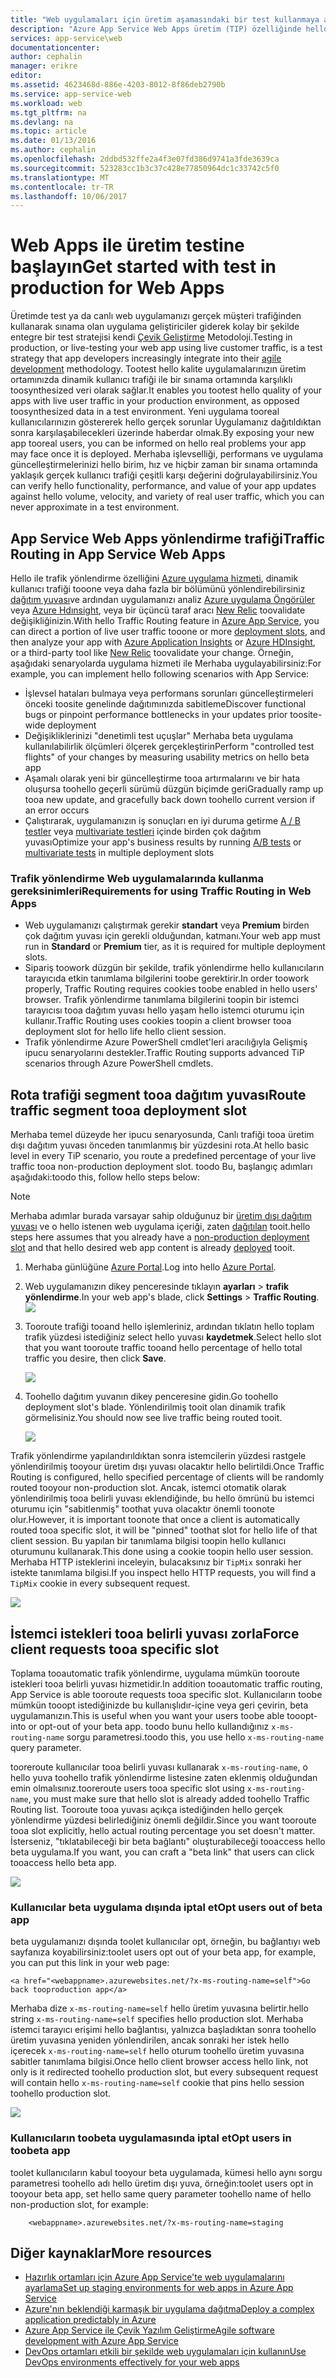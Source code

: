 ```yaml
---
title: "Web uygulamaları için üretim aşamasındaki bir test kullanmaya aaaGet"
description: "Azure App Service Web Apps üretim (TIP) özelliğinde hello Test hakkında bilgi edinin."
services: app-service\web
documentationcenter: 
author: cephalin
manager: erikre
editor: 
ms.assetid: 4623468d-886e-4203-8012-8f86deb2790b
ms.service: app-service-web
ms.workload: web
ms.tgt_pltfrm: na
ms.devlang: na
ms.topic: article
ms.date: 01/13/2016
ms.author: cephalin
ms.openlocfilehash: 2ddbd532ffe2a4f3e07fd386d9741a3fde3639ca
ms.sourcegitcommit: 523283cc1b3c37c428e77850964dc1c33742c5f0
ms.translationtype: MT
ms.contentlocale: tr-TR
ms.lasthandoff: 10/06/2017
---
```

# <a name="get-started-with-test-in-production-for-web-apps"></a><span data-ttu-id="ceadd-103">Web Apps ile üretim testine başlayın</span><span class="sxs-lookup"><span data-stu-id="ceadd-103">Get started with test in production for Web Apps</span></span>
<span data-ttu-id="ceadd-104">Üretimde test ya da canlı web uygulamanızı gerçek müşteri trafiğinden kullanarak sınama olan uygulama geliştiriciler giderek kolay bir şekilde entegre bir test stratejisi kendi [Çevik Geliştirme](https://en.wikipedia.org/wiki/Agile_software_development) Metodoloji.</span><span class="sxs-lookup"><span data-stu-id="ceadd-104">Testing in production, or live-testing your web app using live customer traffic, is a test strategy that app developers increasingly integrate into their [agile development](https://en.wikipedia.org/wiki/Agile_software_development) methodology.</span></span> <span data-ttu-id="ceadd-105">Tootest hello kalite uygulamalarınızın üretim ortamınızda dinamik kullanıcı trafiği ile bir sınama ortamında karşılıklı toosynthesized veri olarak sağlar.</span><span class="sxs-lookup"><span data-stu-id="ceadd-105">It enables you tootest hello quality of your apps with live user traffic in your production environment, as opposed toosynthesized data in a test environment.</span></span> <span data-ttu-id="ceadd-106">Yeni uygulama tooreal kullanıcılarınızın göstererek hello gerçek sorunlar Uygulamanız dağıtıldıktan sonra karşılaşabilecekleri üzerinde haberdar olmak.</span><span class="sxs-lookup"><span data-stu-id="ceadd-106">By exposing your new app tooreal users, you can be informed on hello real problems your app may face once it is deployed.</span></span> <span data-ttu-id="ceadd-107">Merhaba işlevselliği, performans ve uygulama güncelleştirmelerinizi hello birim, hız ve hiçbir zaman bir sınama ortamında yaklaşık gerçek kullanıcı trafiği çeşitli karşı değerini doğrulayabilirsiniz.</span><span class="sxs-lookup"><span data-stu-id="ceadd-107">You can verify hello functionality, performance, and value of your app updates against hello volume, velocity, and variety of real user traffic, which you can never approximate in a test environment.</span></span>

## <a name="traffic-routing-in-app-service-web-apps"></a><span data-ttu-id="ceadd-108">App Service Web Apps yönlendirme trafiği</span><span class="sxs-lookup"><span data-stu-id="ceadd-108">Traffic Routing in App Service Web Apps</span></span>
<span data-ttu-id="ceadd-109">Hello ile trafik yönlendirme özelliğini [Azure uygulama hizmeti](http://go.microsoft.com/fwlink/?LinkId=529714), dinamik kullanıcı trafiği tooone veya daha fazla bir bölümünü yönlendirebilirsiniz [dağıtım yuvası](web-sites-staged-publishing.md)ve ardından uygulamanızı analiz [Azure uygulama Öngörüler](/services/application-insights/) veya [Azure Hdınsight](/services/hdinsight/), veya bir üçüncü taraf aracı [New Relic](/marketplace/partners/newrelic/newrelic/) toovalidate değişikliğinizin.</span><span class="sxs-lookup"><span data-stu-id="ceadd-109">With hello Traffic Routing feature in [Azure App Service](http://go.microsoft.com/fwlink/?LinkId=529714), you can direct a portion of live user traffic tooone or more [deployment slots](web-sites-staged-publishing.md), and then analyze your app with [Azure Application Insights](/services/application-insights/) or [Azure HDInsight](/services/hdinsight/), or a third-party tool like [New Relic](/marketplace/partners/newrelic/newrelic/) toovalidate your change.</span></span> <span data-ttu-id="ceadd-110">Örneğin, aşağıdaki senaryolarda uygulama hizmeti ile Merhaba uygulayabilirsiniz:</span><span class="sxs-lookup"><span data-stu-id="ceadd-110">For example, you can implement hello following scenarios with App Service:</span></span>

* <span data-ttu-id="ceadd-111">İşlevsel hataları bulmaya veya performans sorunları güncelleştirmeleri önceki toosite genelinde dağıtımınızda sabitleme</span><span class="sxs-lookup"><span data-stu-id="ceadd-111">Discover functional bugs or pinpoint performance bottlenecks in your updates prior toosite-wide deployment</span></span>
* <span data-ttu-id="ceadd-112">Değişikliklerinizi "denetimli test uçuşlar" Merhaba beta uygulama kullanılabilirlik ölçümleri ölçerek gerçekleştirin</span><span class="sxs-lookup"><span data-stu-id="ceadd-112">Perform "controlled test flights" of your changes by measuring usability metrics on hello beta app</span></span>
* <span data-ttu-id="ceadd-113">Aşamalı olarak yeni bir güncelleştirme tooa artırmalarını ve bir hata oluşursa toohello geçerli sürümü düzgün biçimde geri</span><span class="sxs-lookup"><span data-stu-id="ceadd-113">Gradually ramp up tooa new update, and gracefully back down toohello current version if an error occurs</span></span> 
* <span data-ttu-id="ceadd-114">Çalıştırarak, uygulamanızın iş sonuçları en iyi duruma getirme [A / B testler](https://en.wikipedia.org/wiki/A/B_testing) veya [multivariate testleri](https://en.wikipedia.org/wiki/Multivariate_testing_in_marketing) içinde birden çok dağıtım yuvası</span><span class="sxs-lookup"><span data-stu-id="ceadd-114">Optimize your app's business results by running [A/B tests](https://en.wikipedia.org/wiki/A/B_testing) or [multivariate tests](https://en.wikipedia.org/wiki/Multivariate_testing_in_marketing) in multiple deployment slots</span></span>

### <a name="requirements-for-using-traffic-routing-in-web-apps"></a><span data-ttu-id="ceadd-115">Trafik yönlendirme Web uygulamalarında kullanma gereksinimleri</span><span class="sxs-lookup"><span data-stu-id="ceadd-115">Requirements for using Traffic Routing in Web Apps</span></span>
* <span data-ttu-id="ceadd-116">Web uygulamanızı çalıştırmak gerekir **standart** veya **Premium** birden çok dağıtım yuvası için gerekli olduğundan, katmanı.</span><span class="sxs-lookup"><span data-stu-id="ceadd-116">Your web app must run in **Standard** or **Premium** tier, as it is required for multiple deployment slots.</span></span>
* <span data-ttu-id="ceadd-117">Sipariş toowork düzgün bir şekilde, trafik yönlendirme hello kullanıcıların tarayıcıda etkin tanımlama bilgilerini toobe gerektirir.</span><span class="sxs-lookup"><span data-stu-id="ceadd-117">In order toowork properly, Traffic Routing requires cookies toobe enabled in hello users' browser.</span></span> <span data-ttu-id="ceadd-118">Trafik yönlendirme tanımlama bilgilerini toopin bir istemci tarayıcısı tooa dağıtım yuvası hello yaşam hello istemci oturumu için kullanır.</span><span class="sxs-lookup"><span data-stu-id="ceadd-118">Traffic Routing uses cookies toopin a client browser tooa deployment slot for hello life hello client session.</span></span>
* <span data-ttu-id="ceadd-119">Trafik yönlendirme Azure PowerShell cmdlet'leri aracılığıyla Gelişmiş ipucu senaryolarını destekler.</span><span class="sxs-lookup"><span data-stu-id="ceadd-119">Traffic Routing supports advanced TiP scenarios through Azure PowerShell cmdlets.</span></span>

## <a name="route-traffic-segment-tooa-deployment-slot"></a><span data-ttu-id="ceadd-120">Rota trafiği segment tooa dağıtım yuvası</span><span class="sxs-lookup"><span data-stu-id="ceadd-120">Route traffic segment tooa deployment slot</span></span>
<span data-ttu-id="ceadd-121">Merhaba temel düzeyde her ipucu senaryosunda, Canlı trafiği tooa üretim dışı dağıtım yuvası önceden tanımlanmış bir yüzdesini rota.</span><span class="sxs-lookup"><span data-stu-id="ceadd-121">At hello basic level in every TiP scenario, you route a predefined percentage of your live traffic tooa non-production deployment slot.</span></span> <span data-ttu-id="ceadd-122">toodo Bu, başlangıç adımları aşağıdaki:</span><span class="sxs-lookup"><span data-stu-id="ceadd-122">toodo this, follow hello steps below:</span></span>

> [!NOTE]
> <span data-ttu-id="ceadd-123">Merhaba adımlar burada varsayar sahip olduğunuz bir [üretim dışı dağıtım yuvası](web-sites-staged-publishing.md) ve o hello istenen web uygulama içeriği, zaten [dağıtılan](web-sites-deploy.md) tooit.</span><span class="sxs-lookup"><span data-stu-id="ceadd-123">hello steps here assumes that you already have a [non-production deployment slot](web-sites-staged-publishing.md) and that hello desired web app content is already [deployed](web-sites-deploy.md) tooit.</span></span>
> 
> 

1. <span data-ttu-id="ceadd-124">Merhaba günlüğüne [Azure Portal](https://portal.azure.com/).</span><span class="sxs-lookup"><span data-stu-id="ceadd-124">Log into hello [Azure Portal](https://portal.azure.com/).</span></span>
2. <span data-ttu-id="ceadd-125">Web uygulamanızın dikey penceresinde tıklayın **ayarları** > **trafik yönlendirme**.</span><span class="sxs-lookup"><span data-stu-id="ceadd-125">In your web app's blade, click **Settings** > **Traffic Routing**.</span></span>
   ![](./media/app-service-web-test-in-production/01-traffic-routing.png)
3. <span data-ttu-id="ceadd-126">Tooroute trafiği tooand hello işlemleriniz, ardından tıklatın hello toplam trafik yüzdesi istediğiniz select hello yuvası **kaydetmek**.</span><span class="sxs-lookup"><span data-stu-id="ceadd-126">Select hello slot that you want tooroute traffic tooand hello percentage of hello total traffic you desire, then click **Save**.</span></span>
   
    ![](./media/app-service-web-test-in-production/02-select-slot.png)
4. <span data-ttu-id="ceadd-127">Toohello dağıtım yuvanın dikey penceresine gidin.</span><span class="sxs-lookup"><span data-stu-id="ceadd-127">Go toohello deployment slot's blade.</span></span> <span data-ttu-id="ceadd-128">Yönlendirilmiş tooit olan dinamik trafik görmelisiniz.</span><span class="sxs-lookup"><span data-stu-id="ceadd-128">You should now see live traffic being routed tooit.</span></span>
   
    ![](./media/app-service-web-test-in-production/03-traffic-routed.png)

<span data-ttu-id="ceadd-129">Trafik yönlendirme yapılandırıldıktan sonra istemcilerin yüzdesi rastgele yönlendirilmiş tooyour üretim dışı yuvası olacaktır hello belirtildi.</span><span class="sxs-lookup"><span data-stu-id="ceadd-129">Once Traffic Routing is configured, hello specified percentage of clients will be randomly routed tooyour non-production slot.</span></span> <span data-ttu-id="ceadd-130">Ancak, istemci otomatik olarak yönlendirilmiş tooa belirli yuvası eklendiğinde, bu hello ömrünü bu istemci oturumu için "sabitlenmiş" toothat yuva olacaktır önemli toonote olur.</span><span class="sxs-lookup"><span data-stu-id="ceadd-130">However, it is important toonote that once a client is automatically routed tooa specific slot, it will be "pinned" toothat slot for hello life of that client session.</span></span> <span data-ttu-id="ceadd-131">Bu yapılan bir tanımlama bilgisi toopin hello kullanıcı oturumunu kullanarak.</span><span class="sxs-lookup"><span data-stu-id="ceadd-131">This done using a cookie toopin hello user session.</span></span> <span data-ttu-id="ceadd-132">Merhaba HTTP isteklerini inceleyin, bulacaksınız bir `TipMix` sonraki her istekte tanımlama bilgisi.</span><span class="sxs-lookup"><span data-stu-id="ceadd-132">If you inspect hello HTTP requests, you will find a `TipMix` cookie in every subsequent request.</span></span>

![](./media/app-service-web-test-in-production/04-tip-cookie.png)

## <a name="force-client-requests-tooa-specific-slot"></a><span data-ttu-id="ceadd-133">İstemci istekleri tooa belirli yuvası zorla</span><span class="sxs-lookup"><span data-stu-id="ceadd-133">Force client requests tooa specific slot</span></span>
<span data-ttu-id="ceadd-134">Toplama tooautomatic trafik yönlendirme, uygulama mümkün tooroute istekleri tooa belirli yuvası hizmetidir.</span><span class="sxs-lookup"><span data-stu-id="ceadd-134">In addition tooautomatic traffic routing, App Service is able tooroute requests tooa specific slot.</span></span> <span data-ttu-id="ceadd-135">Kullanıcıların toobe mümkün tooopt istediğinizde bu kullanışlıdır-içine veya geri çevirin, beta uygulamanızın.</span><span class="sxs-lookup"><span data-stu-id="ceadd-135">This is useful when you want your users toobe able tooopt-into or opt-out of your beta app.</span></span> <span data-ttu-id="ceadd-136">toodo bunu hello kullandığınız `x-ms-routing-name` sorgu parametresi.</span><span class="sxs-lookup"><span data-stu-id="ceadd-136">toodo this, you use hello `x-ms-routing-name` query parameter.</span></span>

<span data-ttu-id="ceadd-137">tooreroute kullanıcılar tooa belirli yuvası kullanarak `x-ms-routing-name`, o hello yuva toohello trafik yönlendirme listesine zaten eklenmiş olduğundan emin olmalısınız.</span><span class="sxs-lookup"><span data-stu-id="ceadd-137">tooreroute users tooa specific slot using `x-ms-routing-name`, you must make sure that hello slot is already added toohello Traffic Routing list.</span></span> <span data-ttu-id="ceadd-138">Tooroute tooa yuvası açıkça istediğinden hello gerçek yönlendirme yüzdesi belirlediğiniz önemli değildir.</span><span class="sxs-lookup"><span data-stu-id="ceadd-138">Since you want tooroute tooa slot explicitly, hello actual routing percentage you set doesn't matter.</span></span> <span data-ttu-id="ceadd-139">İsterseniz, "tıklatabileceği bir beta bağlantı" oluşturabileceği tooaccess hello beta uygulama.</span><span class="sxs-lookup"><span data-stu-id="ceadd-139">If you want, you can craft a "beta link" that users can click tooaccess hello beta app.</span></span>

![](./media/app-service-web-test-in-production/06-enable-x-ms-routing-name.png)

### <a name="opt-users-out-of-beta-app"></a><span data-ttu-id="ceadd-140">Kullanıcılar beta uygulama dışında iptal et</span><span class="sxs-lookup"><span data-stu-id="ceadd-140">Opt users out of beta app</span></span>
<span data-ttu-id="ceadd-141">beta uygulamanızı dışında toolet kullanıcılar opt, örneğin, bu bağlantıyı web sayfanıza koyabilirsiniz:</span><span class="sxs-lookup"><span data-stu-id="ceadd-141">toolet users opt out of your beta app, for example, you can put this link in your web page:</span></span>

    <a href="<webappname>.azurewebsites.net/?x-ms-routing-name=self">Go back tooproduction app</a>

<span data-ttu-id="ceadd-142">Merhaba dize `x-ms-routing-name=self` hello üretim yuvasına belirtir.</span><span class="sxs-lookup"><span data-stu-id="ceadd-142">hello string `x-ms-routing-name=self` specifies hello production slot.</span></span> <span data-ttu-id="ceadd-143">Merhaba istemci tarayıcı erişimi hello bağlantısı, yalnızca başladıktan sonra toohello üretim yuvasına yeniden yönlendirilen, ancak sonraki her istek hello içerecek `x-ms-routing-name=self` hello oturum toohello üretim yuvasına sabitler tanımlama bilgisi.</span><span class="sxs-lookup"><span data-stu-id="ceadd-143">Once hello client browser access hello link, not only is it redirected toohello production slot, but every subsequent request will contain hello `x-ms-routing-name=self` cookie that pins hello session toohello production slot.</span></span>

![](./media/app-service-web-test-in-production/05-access-production-slot.png)

### <a name="opt-users-in-toobeta-app"></a><span data-ttu-id="ceadd-144">Kullanıcıların toobeta uygulamasında iptal et</span><span class="sxs-lookup"><span data-stu-id="ceadd-144">Opt users in toobeta app</span></span>
<span data-ttu-id="ceadd-145">toolet kullanıcıların kabul tooyour beta uygulamada, kümesi hello aynı sorgu parametresi toohello adı hello üretim dışı yuva, örneğin:</span><span class="sxs-lookup"><span data-stu-id="ceadd-145">toolet users opt in tooyour beta app, set hello same query parameter toohello name of hello non-production slot, for example:</span></span>

        <webappname>.azurewebsites.net/?x-ms-routing-name=staging

## <a name="more-resources"></a><span data-ttu-id="ceadd-146">Diğer kaynaklar</span><span class="sxs-lookup"><span data-stu-id="ceadd-146">More resources</span></span>
* [<span data-ttu-id="ceadd-147">Hazırlık ortamları için Azure App Service'te web uygulamalarını ayarlama</span><span class="sxs-lookup"><span data-stu-id="ceadd-147">Set up staging environments for web apps in Azure App Service</span></span>](web-sites-staged-publishing.md)
* [<span data-ttu-id="ceadd-148">Azure'nın beklendiği karmaşık bir uygulama dağıtma</span><span class="sxs-lookup"><span data-stu-id="ceadd-148">Deploy a complex application predictably in Azure</span></span>](app-service-deploy-complex-application-predictably.md)
* [<span data-ttu-id="ceadd-149">Azure App Service ile Çevik Yazılım Geliştirme</span><span class="sxs-lookup"><span data-stu-id="ceadd-149">Agile software development with Azure App Service</span></span>](app-service-agile-software-development.md)
* [<span data-ttu-id="ceadd-150">DevOps ortamları etkili bir şekilde web uygulamaları için kullanın</span><span class="sxs-lookup"><span data-stu-id="ceadd-150">Use DevOps environments effectively for your web apps</span></span>](app-service-web-staged-publishing-realworld-scenarios.md)

